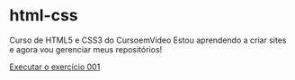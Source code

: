# html-css
 Curso de HTML5 e CSS3 do CursoemVideo
 Estou aprendendo a criar sites e agora vou gerenciar meus repositórios!

<a href="https://pedrovii.github.io/html-css/exerc%C3%ADcios/ex001/ex001/index.html"> Executar o exercício 001</a>